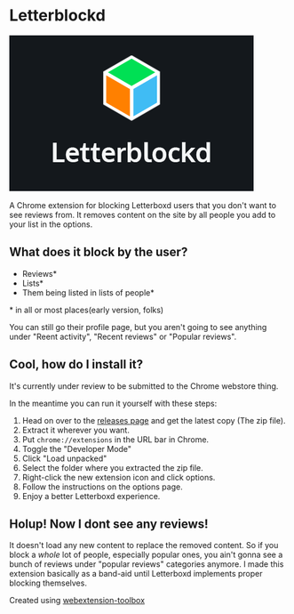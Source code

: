 # Letterblockd

![asdf](letterblockd-logo.png)

A Chrome extension for blocking Letterboxd users that you don't want to see reviews from. It removes content on the site by all people you add to your list in the options.

## What does it block by the user?
- Reviews*
- Lists*
- Them being listed in lists of people*

\*  in all or most places(early version, folks)

You can still go their profile page, but you aren't going to see anything under "Reent activity", "Recent reviews" or "Popular reviews".

## Cool, how do I install it?
It's currently under review to be submitted to the Chrome webstore thing.

In the meantime you can run it yourself with these steps:

1.  Head on over to the [releases page](https://github.com/philedius/letterblockd/releases) and get the latest copy (The zip file).
2. Extract it wherever you want.
2. Put `chrome://extensions` in the URL bar in Chrome.
3. Toggle the "Developer Mode"
4. Click "Load unpacked"
5. Select the folder where you extracted the zip file.
7. Right-click the new extension icon and click options.
8. Follow the instructions on the options page.
9. Enjoy a better Letterboxd experience.


## Holup! Now I dont see any reviews!
It doesn't load any new content to replace the removed content. So if you block a *whole* lot of people, especially popular ones, you ain't gonna see a bunch of reviews under "popular reviews" categories anymore. I made this extension basically as a band-aid until Letterboxd implements proper blocking themselves.


Created using [webextension-toolbox](https://github.com/HaNdTriX/webextension-toolbox)
